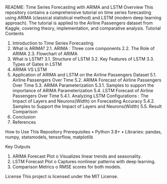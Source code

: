 README: Time Series Forecasting with ARIMA and LSTM
 Overview
This repository contains a comprehensive tutorial on time series forecasting using ARIMA (classical statistical method) and LSTM (modern deep learning approach). The tutorial is applied to the Airline Passengers dataset from Kaggle, covering theory, implementation, and comparative analysis.
 Tutorial Contents
1.	 Introduction to Time Series Forecasting
2.	What is ARIMA?
2.1.	 ARIMA : Three core components
2.2.	 The Role of ARIMA
2.3.	 Flowchart of ARIMA
3.	What is LSTM?
3.1.	 Structure of LSTM
3.2.	 Key Features of LSTM
3.3.	 Types of Gates in LSTM
4.	ARIMA VS LSTM
5.	Application of ARIMA and LSTM on the Airline Passengers Dataset
5.1.	 Airline Passengers Over Time
5.2.	 ARIMA Forecast of Airline Passengers Over Time
5.3.	 ARIMA Parameterization
5.3.1. Samples to support the importance of ARIMA Parameterization
5.4.	 LSTM Forecast of Airline Passengers Over Time
5.4.1.	Analyzing LSTM Configurations : The Impact of Layers and Neurons(Width) on Forecasting Accuracy
5.4.2.	Samples to Support the Impact of Layers and Neurons(Width)
5.5.	Result Comparison
6.	Conclusion
7.	References  
 
How to Use This Repository
 Prerequisites
•	Python 3.8+
•	Libraries: pandas, numpy, statsmodels, tensorflow, matplotlib
 
Key Outputs
1.	ARIMA Forecast Plot
o	Visualizes linear trends and seasonality.
2.	LSTM Forecast Plot
o	Captures nonlinear patterns with deep learning.
3.	Comparison Metrics
o	RMSE scores for both models.
 
License
This project is licensed under the MIT License. 
 
